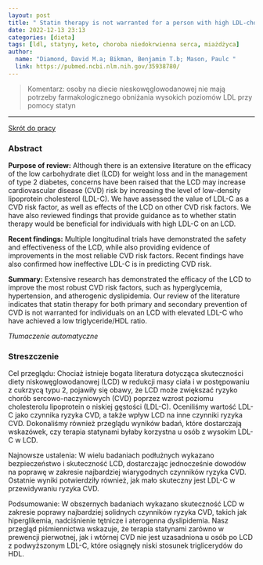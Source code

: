 ```yaml
---
layout: post
title: " Statin therapy is not warranted for a person with high LDL-cholesterol on a low-carbohydrate diet "
date: 2022-12-13 23:13
categories: [dieta]
tags: [ldl, statyny, keto, choroba niedokrwienna serca, miażdżyca]
author:
  name: "Diamond, David M.a; Bikman, Benjamin T.b; Mason, Paulc "
  link: https://pubmed.ncbi.nlm.nih.gov/35938780/
---
```


> Komentarz: osoby na diecie nieskowęglowodanowej nie mają potrzeby farmakologicznego obniżania wysokich poziomów LDL przy pomocy statyn
> 
<hr>

[Skrót do pracy](https://pubmed.ncbi.nlm.nih.gov/35938780/) 

### Abstract
**Purpose of review:** Although there is an extensive literature on the efficacy of the low carbohydrate diet (LCD) for weight loss and in the management of type 2 diabetes, concerns have been raised that the LCD may increase cardiovascular disease (CVD) risk by increasing the level of low-density lipoprotein cholesterol (LDL-C). We have assessed the value of LDL-C as a CVD risk factor, as well as effects of the LCD on other CVD risk factors. We have also reviewed findings that provide guidance as to whether statin therapy would be beneficial for individuals with high LDL-C on an LCD.

**Recent findings:** Multiple longitudinal trials have demonstrated the safety and effectiveness of the LCD, while also providing evidence of improvements in the most reliable CVD risk factors. Recent findings have also confirmed how ineffective LDL-C is in predicting CVD risk.

**Summary:** Extensive research has demonstrated the efficacy of the LCD to improve the most robust CVD risk factors, such as hyperglycemia, hypertension, and atherogenic dyslipidemia. Our review of the literature indicates that statin therapy for both primary and secondary prevention of CVD is not warranted for individuals on an LCD with elevated LDL-C who have achieved a low triglyceride/HDL ratio.

*Tłumaczenie automatyczne*

### Streszczenie
Cel przeglądu: Chociaż istnieje bogata literatura dotycząca skuteczności diety niskowęglowodanowej (LCD) w redukcji masy ciała i w postępowaniu z cukrzycą typu 2, pojawiły się obawy, że LCD może zwiększać ryzyko chorób sercowo-naczyniowych (CVD) poprzez wzrost poziomu cholesterolu lipoprotein o niskiej gęstości (LDL-C). Oceniliśmy wartość LDL-C jako czynnika ryzyka CVD, a także wpływ LCD na inne czynniki ryzyka CVD. Dokonaliśmy również przeglądu wyników badań, które dostarczają wskazówek, czy terapia statynami byłaby korzystna u osób z wysokim LDL-C w LCD.  
  
Najnowsze ustalenia: W wielu badaniach podłużnych wykazano bezpieczeństwo i skuteczność LCD, dostarczając jednocześnie dowodów na poprawę w zakresie najbardziej wiarygodnych czynników ryzyka CVD. Ostatnie wyniki potwierdziły również, jak mało skuteczny jest LDL-C w przewidywaniu ryzyka CVD.  
  
Podsumowanie: W obszernych badaniach wykazano skuteczność LCD w zakresie poprawy najbardziej solidnych czynników ryzyka CVD, takich jak hiperglikemia, nadciśnienie tętnicze i aterogenna dyslipidemia. Nasz przegląd piśmiennictwa wskazuje, że terapia statynami zarówno w prewencji pierwotnej, jak i wtórnej CVD nie jest uzasadniona u osób po LCD z podwyższonym LDL-C, które osiągnęły niski stosunek triglicerydów do HDL.